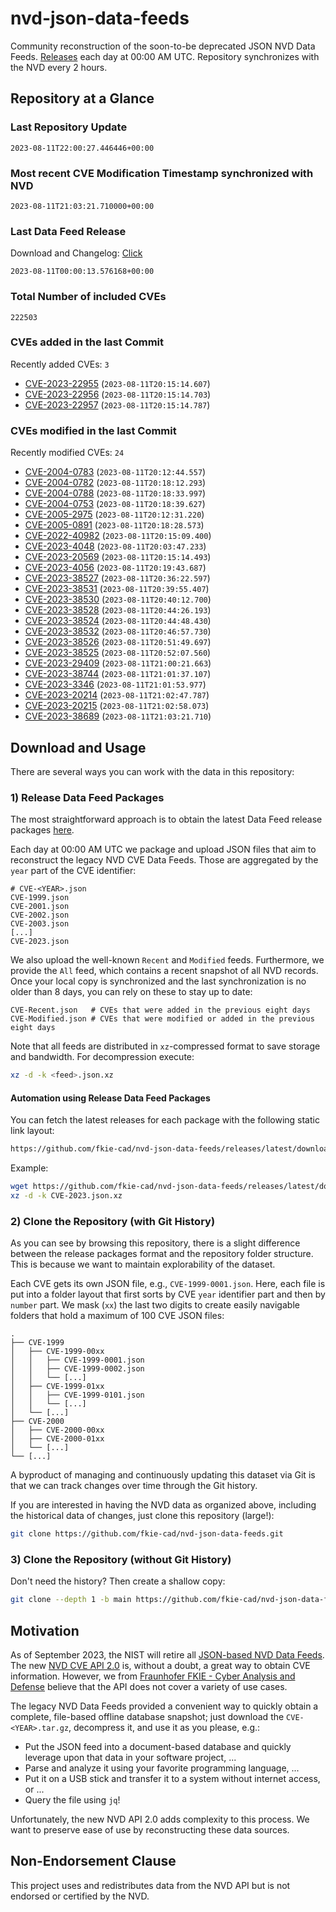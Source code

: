 # nvd-json-data-feeds

Community reconstruction of the soon-to-be deprecated JSON NVD Data Feeds. 
[Releases](https://github.com/fkie-cad/nvd-json-data-feeds/releases/latest) each day at 00:00 AM UTC.
Repository synchronizes with the NVD every 2 hours.

## Repository at a Glance

### Last Repository Update

```plain
2023-08-11T22:00:27.446446+00:00
```

### Most recent CVE Modification Timestamp synchronized with NVD

```plain
2023-08-11T21:03:21.710000+00:00
```

### Last Data Feed Release

Download and Changelog: [Click](https://github.com/fkie-cad/nvd-json-data-feeds/releases/latest)

```plain
2023-08-11T00:00:13.576168+00:00
```

### Total Number of included CVEs

```plain
222503
```

### CVEs added in the last Commit

Recently added CVEs: `3`

* [CVE-2023-22955](CVE-2023/CVE-2023-229xx/CVE-2023-22955.json) (`2023-08-11T20:15:14.607`)
* [CVE-2023-22956](CVE-2023/CVE-2023-229xx/CVE-2023-22956.json) (`2023-08-11T20:15:14.703`)
* [CVE-2023-22957](CVE-2023/CVE-2023-229xx/CVE-2023-22957.json) (`2023-08-11T20:15:14.787`)


### CVEs modified in the last Commit

Recently modified CVEs: `24`

* [CVE-2004-0783](CVE-2004/CVE-2004-07xx/CVE-2004-0783.json) (`2023-08-11T20:12:44.557`)
* [CVE-2004-0782](CVE-2004/CVE-2004-07xx/CVE-2004-0782.json) (`2023-08-11T20:18:12.293`)
* [CVE-2004-0788](CVE-2004/CVE-2004-07xx/CVE-2004-0788.json) (`2023-08-11T20:18:33.997`)
* [CVE-2004-0753](CVE-2004/CVE-2004-07xx/CVE-2004-0753.json) (`2023-08-11T20:18:39.627`)
* [CVE-2005-2975](CVE-2005/CVE-2005-29xx/CVE-2005-2975.json) (`2023-08-11T20:12:31.220`)
* [CVE-2005-0891](CVE-2005/CVE-2005-08xx/CVE-2005-0891.json) (`2023-08-11T20:18:28.573`)
* [CVE-2022-40982](CVE-2022/CVE-2022-409xx/CVE-2022-40982.json) (`2023-08-11T20:15:09.400`)
* [CVE-2023-4048](CVE-2023/CVE-2023-40xx/CVE-2023-4048.json) (`2023-08-11T20:03:47.233`)
* [CVE-2023-20569](CVE-2023/CVE-2023-205xx/CVE-2023-20569.json) (`2023-08-11T20:15:14.493`)
* [CVE-2023-4056](CVE-2023/CVE-2023-40xx/CVE-2023-4056.json) (`2023-08-11T20:19:43.687`)
* [CVE-2023-38527](CVE-2023/CVE-2023-385xx/CVE-2023-38527.json) (`2023-08-11T20:36:22.597`)
* [CVE-2023-38531](CVE-2023/CVE-2023-385xx/CVE-2023-38531.json) (`2023-08-11T20:39:55.407`)
* [CVE-2023-38530](CVE-2023/CVE-2023-385xx/CVE-2023-38530.json) (`2023-08-11T20:40:12.700`)
* [CVE-2023-38528](CVE-2023/CVE-2023-385xx/CVE-2023-38528.json) (`2023-08-11T20:44:26.193`)
* [CVE-2023-38524](CVE-2023/CVE-2023-385xx/CVE-2023-38524.json) (`2023-08-11T20:44:48.430`)
* [CVE-2023-38532](CVE-2023/CVE-2023-385xx/CVE-2023-38532.json) (`2023-08-11T20:46:57.730`)
* [CVE-2023-38526](CVE-2023/CVE-2023-385xx/CVE-2023-38526.json) (`2023-08-11T20:51:49.697`)
* [CVE-2023-38525](CVE-2023/CVE-2023-385xx/CVE-2023-38525.json) (`2023-08-11T20:52:07.560`)
* [CVE-2023-29409](CVE-2023/CVE-2023-294xx/CVE-2023-29409.json) (`2023-08-11T21:00:21.663`)
* [CVE-2023-38744](CVE-2023/CVE-2023-387xx/CVE-2023-38744.json) (`2023-08-11T21:01:37.107`)
* [CVE-2023-3346](CVE-2023/CVE-2023-33xx/CVE-2023-3346.json) (`2023-08-11T21:01:53.977`)
* [CVE-2023-20214](CVE-2023/CVE-2023-202xx/CVE-2023-20214.json) (`2023-08-11T21:02:47.787`)
* [CVE-2023-20215](CVE-2023/CVE-2023-202xx/CVE-2023-20215.json) (`2023-08-11T21:02:58.073`)
* [CVE-2023-38689](CVE-2023/CVE-2023-386xx/CVE-2023-38689.json) (`2023-08-11T21:03:21.710`)


## Download and Usage

There are several ways you can work with the data in this repository:

### 1) Release Data Feed Packages

The most straightforward approach is to obtain the latest Data Feed release packages [here](https://github.com/fkie-cad/nvd-json-data-feeds/releases/latest).

Each day at 00:00 AM UTC we package and upload JSON files that aim to reconstruct the legacy NVD CVE Data Feeds.
Those are aggregated by the `year` part of the CVE identifier:

```
# CVE-<YEAR>.json
CVE-1999.json
CVE-2001.json
CVE-2002.json
CVE-2003.json
[...]
CVE-2023.json
```

We also upload the well-known `Recent` and `Modified` feeds.
Furthermore, we provide the `All` feed, which contains a recent snapshot of all NVD records.
Once your local copy is synchronized and the last synchronization is no older than 8 days, you can rely on these to stay up to date:

```plain
CVE-Recent.json   # CVEs that were added in the previous eight days
CVE-Modified.json # CVEs that were modified or added in the previous eight days
```

Note that all feeds are distributed in `xz`-compressed format to save storage and bandwidth.
For decompression execute:

```sh
xz -d -k <feed>.json.xz
```


#### Automation using Release Data Feed Packages

You can fetch the latest releases for each package with the following static link layout:

```sh
https://github.com/fkie-cad/nvd-json-data-feeds/releases/latest/download/CVE-<YEAR>.json.xz
```

Example:

```sh
wget https://github.com/fkie-cad/nvd-json-data-feeds/releases/latest/download/CVE-2023.json.xz
xz -d -k CVE-2023.json.xz
```

### 2) Clone the Repository (with Git History)

As you can see by browsing this repository, there is a slight difference between the release packages format and the repository folder structure.
This is because we want to maintain explorability of the dataset.

Each CVE gets its own JSON file, e.g., `CVE-1999-0001.json`.
Here, each file is put into a folder layout that first sorts by CVE `year` identifier part and then by `number` part.
We mask (`xx`) the last two digits to create easily navigable folders that hold a maximum of 100 CVE JSON files:

```plain
.
├── CVE-1999
│   ├── CVE-1999-00xx
│   │   ├── CVE-1999-0001.json
│   │   ├── CVE-1999-0002.json
│   │   └── [...]
│   ├── CVE-1999-01xx
│   │   ├── CVE-1999-0101.json
│   │   └── [...]
│   └── [...]
├── CVE-2000
│   ├── CVE-2000-00xx
│   ├── CVE-2000-01xx
│   └── [...]
└── [...]
```

A byproduct of managing and continuously updating this dataset via Git is that we can track changes over time through the Git history.

If you are interested in having the NVD data as organized above, including the historical data of changes, just clone this repository (large!):

```sh
git clone https://github.com/fkie-cad/nvd-json-data-feeds.git
```

### 3) Clone the Repository (without Git History)

Don't need the history? Then create a shallow copy:

```sh
git clone --depth 1 -b main https://github.com/fkie-cad/nvd-json-data-feeds.git
```

## Motivation

As of September 2023, the NIST will retire all [JSON-based NVD Data Feeds](https://nvd.nist.gov/vuln/data-feeds#divRetirementBanner-1).
The new [NVD CVE API 2.0](https://nvd.nist.gov/developers/vulnerabilities) is, without a doubt, a great way to obtain CVE information.
However, we from [Fraunhofer FKIE - Cyber Analysis and Defense](https://www.fkie.fraunhofer.de/en/departments/cad.html) believe that the API does not cover a variety of use cases.

The legacy NVD Data Feeds provided a convenient way to quickly obtain a complete, file-based offline database snapshot; just download the `CVE-<YEAR>.tar.gz`, decompress it, and use it as you please, e.g.:

* Put the JSON feed into a document-based database and quickly leverage upon that data in your software project, ...
* Parse and analyze it using your favorite programming language, ...
* Put it on a USB stick and transfer it to a system without internet access, or ...
* Query the file using `jq`!

Unfortunately, the new NVD API 2.0 adds complexity to this process.
We want to preserve ease of use by reconstructing these data sources.

## Non-Endorsement Clause

This project uses and redistributes data from the NVD API but is not endorsed or certified by the NVD.
